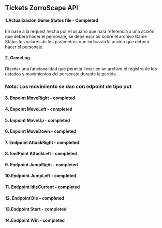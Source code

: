 ## Tickets ZorroScape API

#### 1.Actualización Game Status file  - Completed
En base a la request hecha por el usuario que hará referencia a una acción que deberá hacer el personaje, se debe escribir sobre el archivo Game Status los valores de los parámetros que indicarán la acción que deberá hacer el personaje.

#### 2. GameLog
Diseñar una funcionalidad que permita llevar en un archivo el registro de los estados y movimientos del personaje durante la partida.


### Nota: Los movimiento se dan con edpoint de tipo put

#### 3. Enpoint MoveRight - completed

#### 4. Enpoint MoveLeft - completed

#### 5. Enpoint MoveUp - completed

#### 6. Enpoint MoveDown - completed

#### 7. Endpoint AttackRight - completed

#### 8. EndPoint AttackLeft - completed

#### 9. Endpoint JumpRight - completed

#### 10.Endpoint JumpLeft - completed

#### 11. Endpoint IdleCurrent - completed

#### 12. Endpoint Die - completed

#### 13.Endpoint Start - completed

#### 14.Endpoint Win - completed



